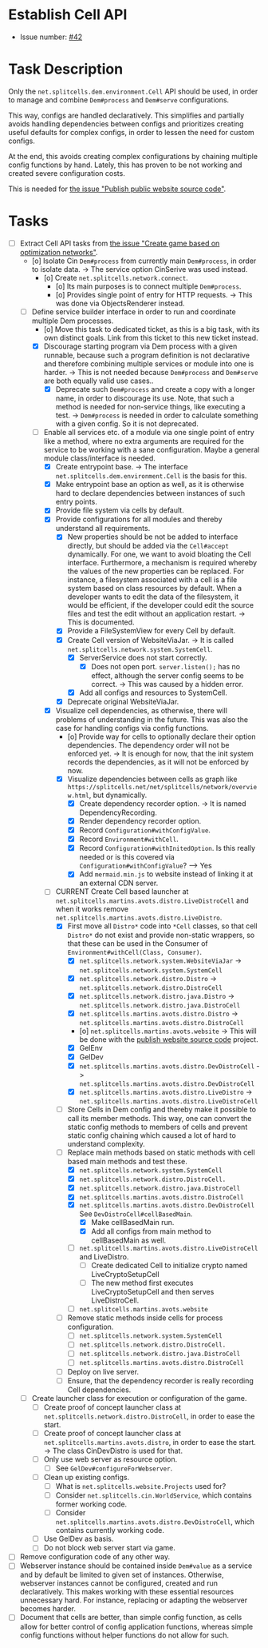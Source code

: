 # Establish Cell API
* Issue number: [\#42](https://codeberg.org/splitcells-net/net.splitcells.network.community/issues/42)
# Task Description
Only the `net.splitcells.dem.environment.Cell` API should be used,
in order to manage and combine `Dem#process` and `Dem#serve` configurations.

This way, configs are handled declaratively.
This simplifies and partially avoids handling dependencies between configs and
prioritizes creating useful defaults for complex configs,
in order to lessen the need for custom configs.

At the end, this avoids creating complex configurations by chaining multiple config functions by hand.
Lately, this has proven to be not working and
created severe configuration costs.

This is needed for [the issue "Publish public website source code"](task-archive/9999-2021-03-21-publish-public-website-source-code.md).
# Tasks
* [ ] Extract Cell API tasks from [the issue "Create game based on optimization networks"](../features/task-archive/2022-12-21-1-create-game-based-on-optimization-networks.md).
    * [o] Isolate Cin `Dem#process` from currently main `Dem#process`, in order to isolate data. -> The service option CinSerive was used instead.
        * [o] Create `net.splitcells.network.connect`.
            * [o] Its main purposes is to connect multiple `Dem#process`. 
            * [o] Provides single point of entry for HTTP requests. -> This was done via ObjectsRenderer instead.
    * [ ] Define service builder interface in order to run and coordinate multiple Dem processes.
        * [o] Move this task to dedicated ticket, as this is a big task, with its own distinct goals.
          Link from this ticket to this new ticket instead.
        * [x] Discourage starting program via Dem process with a given runnable,
          because such a program definition is not declarative and therefore combining multiple services or module into
          one is harder.
          -> This is not needed because `Dem#process` and `Dem#serve` are both equally valid use cases..
            * [x] Deprecate such `Dem#process` and create a copy with a longer name, in order to discourage its use.
              Note, that such a method is needed for non-service things,
              like executing a test. -> `Dem#process` is needed in order to calculate something with a given config. So
              it is not deprecated.
        * [ ] Enable all services etc. of a module via one single point of entry like a method,
          where no extra arguments are required for the service to be working with a sane configuration.
          Maybe a general module class/interface is needed.
            * [x] Create entrypoint base. -> The interface `net.splitcells.dem.environment.Cell` is the basis for this.
            * [x] Make entrypoint base an option as well, as it is otherwise hard to declare dependencies between
              instances of such entry points.
            * [x] Provide file system via cells by default.
            * [x] Provide configurations for all modules and thereby understand all requirements.
                * [x] New properties should be not be added to interface directly,
                  but should be added via the `Cell#accept` dynamically.
                  For one, we want to avoid bloating the Cell interface.
                  Furthermore, a mechanism is required whereby the values of the new properties can be replaced.
                  For instance, a filesystem associated with a cell is a file system based on class resources by
                  default.
                  When a developer wants to edit the data of the filesystem, it would be efficient,
                  if the developer could edit the source files and test the edit without an application restart. -> This
                  is documented.
                * [x] Provide a FileSystemView for every Cell by default.
                * [x] Create Cell version of WebsiteViaJar. -> It is called `net.splitcells.network.system.SystemCell`.
                    * [x] ServerService does not start correctly.
                        * [x] Does not open port.
                          `server.listen();` has no effect, although the server config seems to be correct.
                          -> This was caused by a hidden error.
                    * [x] Add all configs and resources to SystemCell.
                * [x] Deprecate original WebsiteViaJar.
            * [X] Visualize cell dependencies, as otherwise, there will problems of understanding in the future.
              This was also the case for handling configs via config functions.
                * [o] Provide way for cells to optionally declare their option dependencies. The dependency order will
                  not be enforced yet. -> It is enough for now, that the init system records the dependencies, as it will not be enforced by now. 
                * [X] Visualize dependencies between cells as graph like `https://splitcells.net/net/splitcells/network/overview.html`,
                  but dynamically.
                    * [x] Create dependency recorder option.
                      -> It is named DependencyRecording.
                    * [x] Render dependency recorder option.
                    * [x] Record `Configuration#withConfigValue`.
                    * [X] Record `Environment#withCell`.
                    * [x] Record `Configuration#withInitedOption`. Is this really needed or is this covered via `Configuration#withConfigValue`? --> Yes
                    * [x] Add `mermaid.min.js` to website instead of linking it at an external CDN server.
            * [ ] CURRENT Create Cell based launcher at `net.splitcells.martins.avots.distro.LiveDistroCell` and
              when it works remove `net.splitcells.martins.avots.distro.LiveDistro`.
                * [X] First move all `Distro*` code into `*Cell` classes, so that cell `Distro*` do not exist and provide non-static wrappers,
                  so that these can be used in the Consumer of `Environment#withCell(Class, Consumer)`.
                    * [x] `net.splitcells.network.system.WebsiteViaJar` -> `net.splitcells.network.system.SystemCell`
                    * [x] `net.splitcells.network.distro.Distro` -> `net.splitcells.network.distro.DistroCell`
                    * [x] `net.splitcells.network.distro.java.Distro` -> `net.splitcells.network.distro.java.DistroCell`
                    * [x] `net.splitcells.martins.avots.distro.Distro` -> `net.splitcells.martins.avots.distro.DistroCell`
                    * [o] `net.splitcells.martins.avots.website` -> This will be done with the [publish website source code](task-archive/9999-2021-03-21-publish-public-website-source-code.md) project.
                    * [x] GelEnv
                    * [x] GelDev
                    * [X] `net.splitcells.martins.avots.distro.DevDistroCell` -> `net.splitcells.martins.avots.distro.DevDistroCell`
                    * [x] `net.splitcells.martins.avots.distro.LiveDistro` -> `net.splitcells.martins.avots.distro.LiveDistroCell`
                * [ ] Store Cells in Dem config and thereby make it possible to call its member methods.
                  This way, one can convert the static config methods to members of cells and prevent static config chaining which caused a lot of hard to understand complexity.
                * [ ] Replace main methods based on static methods with cell based main methods and test these.
                    * [x] `net.splitcells.network.system.SystemCell`
                    * [x] `net.splitcells.network.distro.DistroCell.`
                    * [x] `net.splitcells.network.distro.java.DistroCell`
                    * [x] `net.splitcells.martins.avots.distro.DistroCell`
                    * [x] `net.splitcells.martins.avots.distro.DevDistroCell` See `DevDistroCell#cellBasedMain`.
                        * [x] Make cellBasedMain run.
                        * [x] Add all configs from main method to cellBasedMain as well.
                    * [ ] `net.splitcells.martins.avots.distro.LiveDistroCell` and LiveDistro.
                        * [ ] Create dedicated Cell to initialize crypto named LiveCryptoSetupCell
                        * [ ] The new method first executes LiveCryptoSetupCell and then serves LiveDistroCell.
                    * [ ] `net.splitcells.martins.avots.website`
              * [ ] Remove static methods inside cells for process configuration.
                  * [ ] `net.splitcells.network.system.SystemCell`
                  * [ ] `net.splitcells.network.distro.DistroCell.`
                  * [ ] `net.splitcells.network.distro.java.DistroCell`
                  * [ ] `net.splitcells.martins.avots.distro.DistroCell`
              * [ ] Deploy on live server.
              * [ ] Ensure, that the dependency recorder is really recording Cell dependencies.
    * [ ] Create launcher class for execution or configuration of the game.
        * [ ] Create proof of concept launcher class at `net.splitcells.network.distro.DistroCell`, in order to ease the
          start.
        * [ ] Create proof of concept launcher class at `net.splitcells.martins.avots.distro`, in order to ease the
          start. -> The class CinDevDistro is used for that.
        * [ ] Only use web server as resource option.
            * [ ] See `GelDev#configureForWebserver`.
        * [ ] Clean up existing configs.
            * [ ] What is `net.splitcells.website.Projects` used for?
            * [ ] Consider `net.splitcells.cin.WorldService`, which contains former working code.
            * [ ] Consider `net.splitcells.martins.avots.distro.DevDistroCell`, which contains currently working code.
        * [ ] Use GelDev as basis.
        * [ ] Do not block web server start via game.
* [ ] Remove configuration code of any other way.
* [ ] Webserver instance should be contained inside `Dem#value` as a service and
  by default be limited to given set of instances.
  Otherwise, webserver instances cannot be configured, created and run declaratively.
  This makes working with these essential resources unnecessary hard.
  For instance, replacing or adapting the webserver becomes harder.
* [ ] Document that cells are better, than simple config function,
  as cells allow for better control of config application functions,
  whereas simple config functions without helper functions do not allow for such.